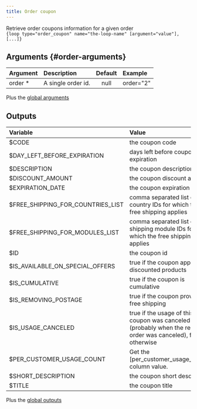 ```yaml
---
title: Order coupon
---
```


Retrieve order coupons information for a given order  
`{loop type="order_coupon" name="the-loop-name" [argument="value"], [...]}`

## Arguments {#order-arguments}

| Argument | Description         | Default | Example    |
|----------|:--------------------|:-------:|:-----------|
| order *  | A single order id.  |   null  | order="2"  |

Plus the [global arguments](./global_arguments)

## Outputs

| Variable                          | Value                                                                                                         |
|:----------------------------------|:--------------------------------------------------------------------------------------------------------------|
| $CODE                             | the coupon code                                                                                               |
| $DAY_LEFT_BEFORE_EXPIRATION       | days left before coupon expiration                                                                            |
| $DESCRIPTION                      | the coupon description                                                                                        |
| $DISCOUNT_AMOUNT                  | the coupon discount amount                                                                                    |
| $EXPIRATION_DATE                  | the coupon expiration date                                                                                    |
| $FREE_SHIPPING_FOR_COUNTRIES_LIST | comma separated list of country IDs for which the free shipping applies                                       |
| $FREE_SHIPPING_FOR_MODULES_LIST   | comma separated list of shipping module IDs for which the free shipping applies                               |
| $ID                               | the coupon id                                                                                                 |
| $IS_AVAILABLE_ON_SPECIAL_OFFERS   | true if the coupon applies to discounted products                                                             |
| $IS_CUMULATIVE                    | true if the coupon is cumulative                                                                              |
| $IS_REMOVING_POSTAGE              | true if the coupon provides free shipping                                                                     |
| $IS_USAGE_CANCELED                | true if the usage of this coupon was canceled (probably when the related order was canceled), false otherwise |
| $PER_CUSTOMER_USAGE_COUNT         | Get the [per_customer_usage_count] column value.                                                              |
| $SHORT_DESCRIPTION                | the coupon short description                                                                                  |
| $TITLE                            | the coupon title                                                                                              |

Plus the [global outputs](./global_outputs)
